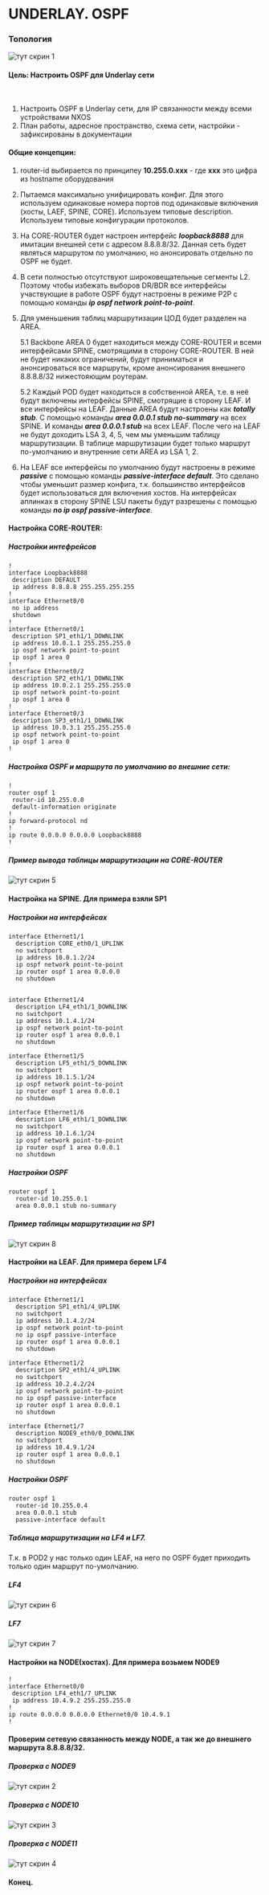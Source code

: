 # UNDERLAY. OSPF



### Топология



![тут скрин 1](https://github.com/degreekeeper/otus-network-arch/blob/main/LAB_02_UNDERLAY_OSPF/screenshots/Screenshot_1.jpg)





#### Цель: Настроить OSPF для Underlay сети

​                                

1. Настроить OSPF в Underlay сети, для IP связанности между всеми устройствами NXOS
2. План работы, адресное пространство, схема сети, настройки - зафиксированы в документации 



#### Общие концепции:

1. router-id выбирается по принципеу **10.255.0.xxx** - где **xxx** это цифра из hostname оборудования

2. Пытаемся максимально унифицировать конфиг. Для этого используем одинаковые номера портов под одинаковые включения (хосты, LAEF, SPINE, CORE). Используем типовые description. Используем типовые конфигурации протоколов.

3. На CORE-ROUTER будет настроен интерфейс ***loopback8888*** для имитации внешней сети с адресом 8.8.8.8/32. Данная сеть будет являться маршрутом по умолчанию, но анонсировать отдельно по OSPF не будет.

4. В сети полностью отсутствуют широковещательные сегменты L2. Поэтому чтобы избежать выборов DR/BDR все интерфейсы участвующие в работе OSPF будут настроены в режиме P2P с помощью команды ***ip ospf network point-to-point***.

5. Для уменьшения таблиц маршрутизации ЦОД будет разделен на AREA. 

   5.1 Backbone AREA 0 будет находиться между CORE-ROUTER и всеми интерфейсами SPINE, смотрящими в сторону CORE-ROUTER. В ней не будет никаких ограничений, будут приниматься и анонсироваться все маршруты, кроме анонсирования внешнего 8.8.8.8/32 нижестояющим роутерам.

   5.2 Каждый POD будет находиться в собственной AREA, т.е. в неё будут включены интерфейсы SPINE, смотрящие в сторону LEAF. И все интерфейсы на LEAF. Данные AREA будут настроены как ***totally stub***. C помощью команды
     ***area 0.0.0.1 stub no-summary*** на всех SPINE. И команды ***area 0.0.0.1 stub*** на всех LEAF. После чего на LEAF не будут доходить LSA 3, 4, 5, чем мы уменьшим таблицу маршрутизации. В таблице маршрутизации будет только маршрут по-умолчанию и внутренние сети AREA из LSA 1, 2.

6.  На LEAF все интерфейсы по умолчанию будут настроены в режиме ***passive*** c помощью команды ***passive-interface default***. Это сделано чтобы уменьшит размер конфига, т.к. большинство интерфейсов будет использоваться для включения хостов. На интерфейсах аплинках в сторону SPINE LSU пакеты будут разрешены с помощью команды ***no ip ospf passive-interface***.



#### Настройка CORE-ROUTER:







##### Настройки интефрейсов

```
!
interface Loopback8888
 description DEFAULT
 ip address 8.8.8.8 255.255.255.255
!
interface Ethernet0/0
 no ip address
 shutdown
!
interface Ethernet0/1
 description SP1_eth1/1_DOWNLINK
 ip address 10.0.1.1 255.255.255.0
 ip ospf network point-to-point
 ip ospf 1 area 0
!
interface Ethernet0/2
 description SP2_eth1/1_DOWNLINK
 ip address 10.0.2.1 255.255.255.0
 ip ospf network point-to-point
 ip ospf 1 area 0
!
interface Ethernet0/3
 description SP3_eth1/1_DOWNLINK
 ip address 10.0.3.1 255.255.255.0
 ip ospf network point-to-point
 ip ospf 1 area 0
!
```



##### Настройка OSPF и маршрута по умолчанию во внешние сети:



```
!
router ospf 1
 router-id 10.255.0.0
 default-information originate
!
ip forward-protocol nd
!
ip route 0.0.0.0 0.0.0.0 Loopback8888
!
```



##### Пример вывода таблицы маршрутизации на CORE-ROUTER



![тут скрин 5](https://github.com/degreekeeper/otus-network-arch/blob/main/LAB_02_UNDERLAY_OSPF/screenshots/Screenshot_5_core_route.jpg)



#### Настройка на SPINE. Для примера взяли SP1





##### Настройки на интерфейсах



```
interface Ethernet1/1
  description CORE_eth0/1_UPLINK
  no switchport
  ip address 10.0.1.2/24
  ip ospf network point-to-point
  ip router ospf 1 area 0.0.0.0
  no shutdown


interface Ethernet1/4
  description LF4_eth1/1_DOWNLINK
  no switchport
  ip address 10.1.4.1/24
  ip ospf network point-to-point
  ip router ospf 1 area 0.0.0.1
  no shutdown

interface Ethernet1/5
  description LF5_eth1/5_DOWNLINK
  no switchport
  ip address 10.1.5.1/24
  ip ospf network point-to-point
  ip router ospf 1 area 0.0.0.1
  no shutdown

interface Ethernet1/6
  description LF6_eth1/1_DOWNLINK
  no switchport
  ip address 10.1.6.1/24
  ip ospf network point-to-point
  ip router ospf 1 area 0.0.0.1
  no shutdown
```



##### Настройки OSPF



```
router ospf 1
  router-id 10.255.0.1
  area 0.0.0.1 stub no-summary
```





##### Пример таблицы маршрутизации на SP1



![тут скрин 8](https://github.com/degreekeeper/otus-network-arch/blob/main/LAB_02_UNDERLAY_OSPF/screenshots/Screenshot_8_spine_route.jpg)





#### Настройки на LEAF. Для примера берем LF4



##### Настройки на интерфейсах



```
interface Ethernet1/1
  description SP1_eth1/4_UPLINK
  no switchport
  ip address 10.1.4.2/24
  ip ospf network point-to-point
  no ip ospf passive-interface
  ip router ospf 1 area 0.0.0.1
  no shutdown

interface Ethernet1/2
  description SP2_eth1/4_UPLINK
  no switchport
  ip address 10.2.4.2/24
  ip ospf network point-to-point
  no ip ospf passive-interface
  ip router ospf 1 area 0.0.0.1
  no shutdown

interface Ethernet1/7
  description NODE9_eth0/0_DOWNLINK
  no switchport
  ip address 10.4.9.1/24
  ip router ospf 1 area 0.0.0.1
  no shutdown
```



##### Настройки OSPF



```
router ospf 1
  router-id 10.255.0.4
  area 0.0.0.1 stub
  passive-interface default
```




##### Таблица маршрутизации на LF4 и LF7. 



Т.к. в POD2 у нас только один LEAF, на него по OSPF будет приходить только один маршрут по-умолчанию.



##### LF4



![тут скрин 6](https://github.com/degreekeeper/otus-network-arch/blob/main/LAB_02_UNDERLAY_OSPF/screenshots/Screenshot_6_leaf_route.jpg)



##### LF7


![тут скрин 7](https://github.com/degreekeeper/otus-network-arch/blob/main/LAB_02_UNDERLAY_OSPF/screenshots/Screenshot_7_leaf7_route_pod2.jpg)



#### Настройки на NODE(хостах). Для примера возьмем NODE9



```
!
interface Ethernet0/0
 description LF4_eth1/7_UPLINK
 ip address 10.4.9.2 255.255.255.0
!
ip route 0.0.0.0 0.0.0.0 Ethernet0/0 10.4.9.1
!
```



#### Проверим сетевую связанность между NODE, а так же до внешнего маршрута 8.8.8.8/32.



##### Проверка с NODE9



![тут скрин 2](https://github.com/degreekeeper/otus-network-arch/blob/main/LAB_02_UNDERLAY_OSPF/screenshots/Screenshot_2_pingnode9.jpg)



##### Проверка с NODE10



![тут скрин 3](https://github.com/degreekeeper/otus-network-arch/blob/main/LAB_02_UNDERLAY_OSPF/screenshots/Screenshot_3_ping_node10.jpg)



##### Проверка с NODE11


![тут скрин 4](https://github.com/degreekeeper/otus-network-arch/blob/main/LAB_02_UNDERLAY_OSPF/screenshots/Screenshot_4_ping_node11.jpg)







#### Конец.